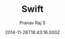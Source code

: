 ---
title: Swift
github: https://github.com/pranavrajs/swift/
demo: https://pranavrajs.github.io/swift/
author: Pranav Raj S
ssg:
  - Jekyll
cms:
  - No Cms
date: 2014-11-28T18:43:16.000Z
description: 'A clean Minimal Blog theme for Jekyll , built with Bootswatch '
stale: true
disabled: false
disabled_reason: ''
---